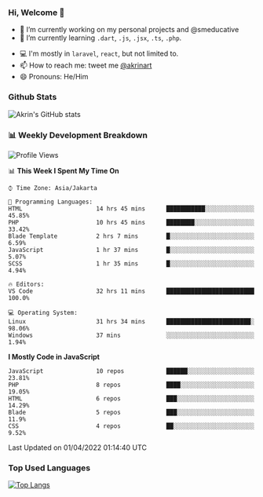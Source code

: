 ### Hi, Welcome 👋

<!--
**akrindev/akrindev** is a ✨ _special_ ✨ repository because its `README.md` (this file) appears on your GitHub profile.

Here are some ideas to get you started:
-->


- 🔭 I’m currently working on my personal projects and @smeducative
- 🌱 I’m currently learning `.dart`, `.js`, `.jsx`, `.ts`, `.php`.
<!-- - 👯 I’m looking to collaborate on -->
<!-- - 🤔 I’m looking for help with ... -->
- 💻 I'm mostly in `laravel`, `react`, but not limited to.
- 📫 How to reach me: tweet me [@akrinart](https://twitter.com/Akrinart)
- 😄 Pronouns: He/Him


### Github Stats
![Akrin's GitHub stats](https://github-readme-stats.vercel.app/api?username=akrindev&show_icons=true&theme=react&count_private=true)

### 📊 Weekly Development Breakdown

<!--START_SECTION:waka-->
![Profile Views](http://img.shields.io/badge/Profile%20Views-0-blue)

📊 **This Week I Spent My Time On** 

```text
⌚︎ Time Zone: Asia/Jakarta

💬 Programming Languages: 
HTML                     14 hrs 45 mins      ███████████░░░░░░░░░░░░░░   45.85% 
PHP                      10 hrs 45 mins      ████████░░░░░░░░░░░░░░░░░   33.42% 
Blade Template           2 hrs 7 mins        █░░░░░░░░░░░░░░░░░░░░░░░░   6.59% 
JavaScript               1 hr 37 mins        █░░░░░░░░░░░░░░░░░░░░░░░░   5.07% 
SCSS                     1 hr 35 mins        █░░░░░░░░░░░░░░░░░░░░░░░░   4.94%

🔥 Editors: 
VS Code                  32 hrs 11 mins      █████████████████████████   100.0%

💻 Operating System: 
Linux                    31 hrs 34 mins      ████████████████████████░   98.06% 
Windows                  37 mins             ░░░░░░░░░░░░░░░░░░░░░░░░░   1.94%

```

**I Mostly Code in JavaScript** 

```text
JavaScript               10 repos            ██████░░░░░░░░░░░░░░░░░░░   23.81% 
PHP                      8 repos             ████░░░░░░░░░░░░░░░░░░░░░   19.05% 
HTML                     6 repos             ███░░░░░░░░░░░░░░░░░░░░░░   14.29% 
Blade                    5 repos             ███░░░░░░░░░░░░░░░░░░░░░░   11.9% 
CSS                      4 repos             ██░░░░░░░░░░░░░░░░░░░░░░░   9.52%

```



 Last Updated on 01/04/2022 01:14:40 UTC
<!--END_SECTION:waka-->

### Top Used Languages
[![Top Langs](https://github-readme-stats.vercel.app/api/top-langs/?username=akrindev&hide=blade,html&langs_count=4)](https://github.com/akrindev)
